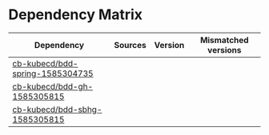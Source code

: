 # Dependency Matrix

Dependency | Sources | Version | Mismatched versions
---------- | ------- | ------- | -------------------
[cb-kubecd/bdd-spring-1585304735](https://github.com/cb-kubecd/bdd-spring-1585304735.git) |  | []() | 
[cb-kubecd/bdd-gh-1585305815](https://github.com/cb-kubecd/bdd-gh-1585305815.git) |  | []() | 
[cb-kubecd/bdd-sbhg-1585305815](https://github.com/cb-kubecd/bdd-sbhg-1585305815.git) |  | []() | 
